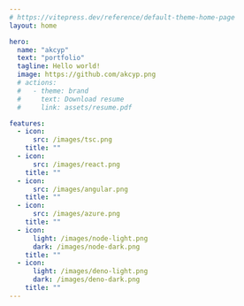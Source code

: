```yaml
---
# https://vitepress.dev/reference/default-theme-home-page
layout: home

hero:
  name: "akcyp"
  text: "portfolio"
  tagline: Hello world!
  image: https://github.com/akcyp.png
  # actions:
  #   - theme: brand
  #     text: Download resume
  #     link: assets/resume.pdf

features:
  - icon:
      src: /images/tsc.png
    title: ""
  - icon:
      src: /images/react.png
    title: ""
  - icon:
      src: /images/angular.png
    title: ""
  - icon:
      src: /images/azure.png
    title: ""
  - icon:
      light: /images/node-light.png
      dark: /images/node-dark.png
    title: ""
  - icon:
      light: /images/deno-light.png
      dark: /images/deno-dark.png
    title: ""
---
```


